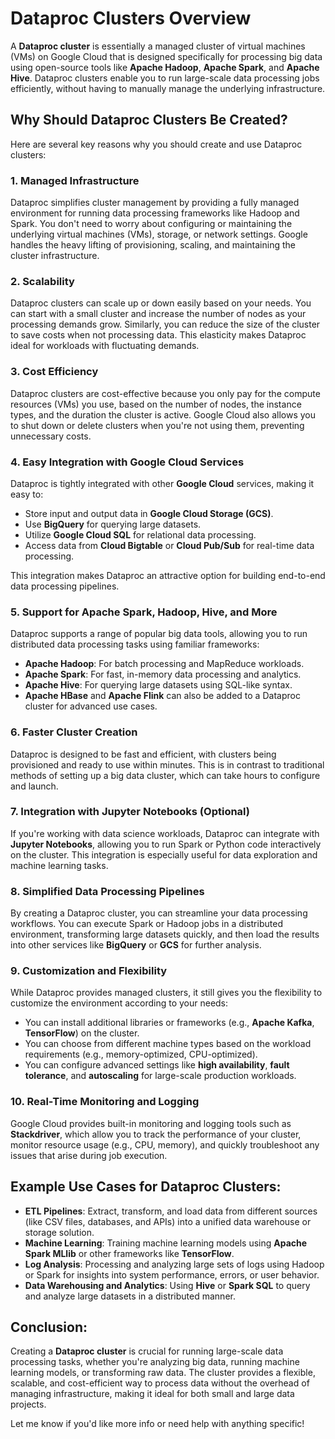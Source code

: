 # Dataproc Clusters Overview

A **Dataproc cluster** is essentially a managed cluster of virtual machines (VMs) on Google Cloud that is designed specifically for processing big data using open-source tools like **Apache Hadoop**, **Apache Spark**, and **Apache Hive**. Dataproc clusters enable you to run large-scale data processing jobs efficiently, without having to manually manage the underlying infrastructure.

## Why Should Dataproc Clusters Be Created?

Here are several key reasons why you should create and use Dataproc clusters:

### 1. **Managed Infrastructure**

Dataproc simplifies cluster management by providing a fully managed environment for running data processing frameworks like Hadoop and Spark. You don't need to worry about configuring or maintaining the underlying virtual machines (VMs), storage, or network settings. Google handles the heavy lifting of provisioning, scaling, and maintaining the cluster infrastructure.

### 2. **Scalability**

Dataproc clusters can scale up or down easily based on your needs. You can start with a small cluster and increase the number of nodes as your processing demands grow. Similarly, you can reduce the size of the cluster to save costs when not processing data. This elasticity makes Dataproc ideal for workloads with fluctuating demands.

### 3. **Cost Efficiency**

Dataproc clusters are cost-effective because you only pay for the compute resources (VMs) you use, based on the number of nodes, the instance types, and the duration the cluster is active. Google Cloud also allows you to shut down or delete clusters when you're not using them, preventing unnecessary costs.

### 4. **Easy Integration with Google Cloud Services**

Dataproc is tightly integrated with other **Google Cloud** services, making it easy to:
- Store input and output data in **Google Cloud Storage (GCS)**.
- Use **BigQuery** for querying large datasets.
- Utilize **Google Cloud SQL** for relational data processing.
- Access data from **Cloud Bigtable** or **Cloud Pub/Sub** for real-time data processing.

This integration makes Dataproc an attractive option for building end-to-end data processing pipelines.

### 5. **Support for Apache Spark, Hadoop, Hive, and More**

Dataproc supports a range of popular big data tools, allowing you to run distributed data processing tasks using familiar frameworks:
- **Apache Hadoop**: For batch processing and MapReduce workloads.
- **Apache Spark**: For fast, in-memory data processing and analytics.
- **Apache Hive**: For querying large datasets using SQL-like syntax.
- **Apache HBase** and **Apache Flink** can also be added to a Dataproc cluster for advanced use cases.

### 6. **Faster Cluster Creation**

Dataproc is designed to be fast and efficient, with clusters being provisioned and ready to use within minutes. This is in contrast to traditional methods of setting up a big data cluster, which can take hours to configure and launch.

### 7. **Integration with Jupyter Notebooks (Optional)**

If you're working with data science workloads, Dataproc can integrate with **Jupyter Notebooks**, allowing you to run Spark or Python code interactively on the cluster. This integration is especially useful for data exploration and machine learning tasks.

### 8. **Simplified Data Processing Pipelines**

By creating a Dataproc cluster, you can streamline your data processing workflows. You can execute Spark or Hadoop jobs in a distributed environment, transforming large datasets quickly, and then load the results into other services like **BigQuery** or **GCS** for further analysis.

### 9. **Customization and Flexibility**

While Dataproc provides managed clusters, it still gives you the flexibility to customize the environment according to your needs:
- You can install additional libraries or frameworks (e.g., **Apache Kafka**, **TensorFlow**) on the cluster.
- You can choose from different machine types based on the workload requirements (e.g., memory-optimized, CPU-optimized).
- You can configure advanced settings like **high availability**, **fault tolerance**, and **autoscaling** for large-scale production workloads.

### 10. **Real-Time Monitoring and Logging**

Google Cloud provides built-in monitoring and logging tools such as **Stackdriver**, which allow you to track the performance of your cluster, monitor resource usage (e.g., CPU, memory), and quickly troubleshoot any issues that arise during job execution.

## Example Use Cases for Dataproc Clusters:

- **ETL Pipelines**: Extract, transform, and load data from different sources (like CSV files, databases, and APIs) into a unified data warehouse or storage solution.
- **Machine Learning**: Training machine learning models using **Apache Spark MLlib** or other frameworks like **TensorFlow**.
- **Log Analysis**: Processing and analyzing large sets of logs using Hadoop or Spark for insights into system performance, errors, or user behavior.
- **Data Warehousing and Analytics**: Using **Hive** or **Spark SQL** to query and analyze large datasets in a distributed manner.

## Conclusion:

Creating a **Dataproc cluster** is crucial for running large-scale data processing tasks, whether you're analyzing big data, running machine learning models, or transforming raw data. The cluster provides a flexible, scalable, and cost-efficient way to process data without the overhead of managing infrastructure, making it ideal for both small and large data projects.

Let me know if you'd like more info or need help with anything specific!

